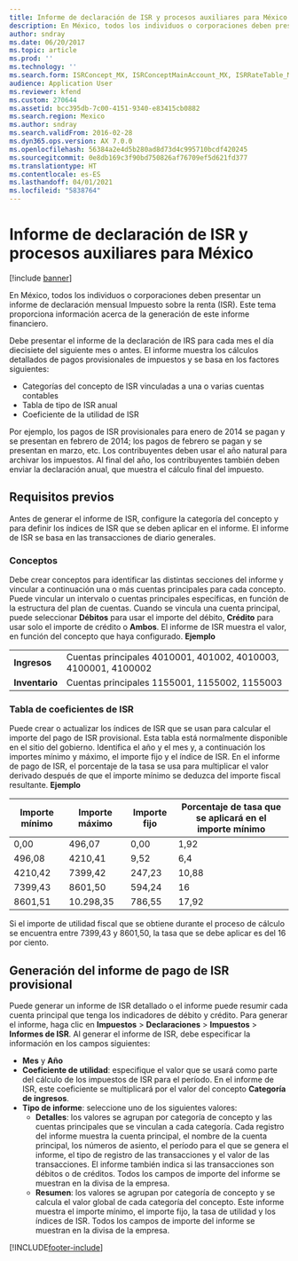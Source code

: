 ```yaml
---
title: Informe de declaración de ISR y procesos auxiliares para México
description: En México, todos los individuos o corporaciones deben presentar un informe de declaración mensual Impuesto sobre la renta (ISR). Este tema proporciona información acerca de la generación de este informe financiero.
author: sndray
ms.date: 06/20/2017
ms.topic: article
ms.prod: ''
ms.technology: ''
ms.search.form: ISRConcept_MX, ISRConceptMainAccount_MX, ISRRateTable_MX
audience: Application User
ms.reviewer: kfend
ms.custom: 270644
ms.assetid: bcc395db-7c00-4151-9340-e83415cb0882
ms.search.region: Mexico
ms.author: sndray
ms.search.validFrom: 2016-02-28
ms.dyn365.ops.version: AX 7.0.0
ms.openlocfilehash: 56384a2e4d5b280ad8d73d4c995710bcdf420245
ms.sourcegitcommit: 0e8db169c3f90bd750826af76709ef5d621fd377
ms.translationtype: HT
ms.contentlocale: es-ES
ms.lasthandoff: 04/01/2021
ms.locfileid: "5838764"
---
```

# <a name="isr-declaration-report-and-supporting-processes-for-mexico"></a>Informe de declaración de ISR y procesos auxiliares para México

[!include [banner](../includes/banner.md)]

En México, todos los individuos o corporaciones deben presentar un informe de declaración mensual Impuesto sobre la renta (ISR). Este tema proporciona información acerca de la generación de este informe financiero.

Debe presentar el informe de la declaración de IRS para cada mes el día diecisiete del siguiente mes o antes. El informe muestra los cálculos detallados de pagos provisionales de impuestos y se basa en los factores siguientes:

-   Categorías del concepto de ISR vinculadas a una o varias cuentas contables
-   Tabla de tipo de ISR anual
-   Coeficiente de la utilidad de ISR

Por ejemplo, los pagos de ISR provisionales para enero de 2014 se pagan y se presentan en febrero de 2014; los pagos de febrero se pagan y se presentan en marzo, etc. Los contribuyentes deben usar el año natural para archivar los impuestos. Al final del año, los contribuyentes también deben enviar la declaración anual, que muestra el cálculo final del impuesto.

## <a name="prerequisites"></a>Requisitos previos
Antes de generar el informe de ISR, configure la categoría del concepto y para definir los índices de ISR que se deben aplicar en el informe. El informe de ISR se basa en las transacciones de diario generales.

### <a name="concepts"></a>Conceptos

Debe crear conceptos para identificar las distintas secciones del informe y vincular a continuación una o más cuentas principales para cada concepto. Puede vincular un intervalo o cuentas principales específicas, en función de la estructura del plan de cuentas. Cuando se vincula una cuenta principal, puede seleccionar **Débitos** para usar el importe del débito, **Crédito** para usar solo el importe de crédito o **Ambos**. El informe de ISR muestra el valor, en función del concepto que haya configurado. **Ejemplo**

|               |                                                          |
|---------------|----------------------------------------------------------|
| **Ingresos**   | Cuentas principales 4010001, 401002, 4010003, 4100001, 4100002 |
| **Inventario** | Cuentas principales 1155001, 1155002, 1155003                  |

### <a name="isr-rate-table"></a>Tabla de coeficientes de ISR

Puede crear o actualizar los índices de ISR que se usan para calcular el importe del pago de ISR provisional. Esta tabla está normalmente disponible en el sitio del gobierno. Identifica el año y el mes y, a continuación los importes mínimo y máximo, el importe fijo y el índice de ISR. En el informe de pago de ISR, el porcentaje de la tasa se usa para multiplicar el valor derivado después de que el importe mínimo se deduzca del importe fiscal resultante. **Ejemplo**

| Importe mínimo | Importe máximo | Importe fijo | Porcentaje de tasa que se aplicará en el importe mínimo |
|----------------|----------------|--------------|--------------------------------------------------|
| 0,00           | 496,07         | 0,00         | 1,92                                             |
| 496,08         | 4210,41       | 9,52         | 6,4                                              |
| 4210,42       | 7399,42       | 247,23       | 10,88                                            |
| 7399,43       | 8601,50       | 594,24       | 16                                               |
| 8601,51       | 10.298,35      | 786,55       | 17,92                                            |

Si el importe de utilidad fiscal que se obtiene durante el proceso de cálculo se encuentra entre 7399,43 y 8601,50, la tasa que se debe aplicar es del 16 por ciento.

## <a name="generating-the-provisional-isr-payment-report"></a>Generación del informe de pago de ISR provisional
Puede generar un informe de ISR detallado o el informe puede resumir cada cuenta principal que tenga los indicadores de débito y crédito. Para generar el informe, haga clic en **Impuestos** &gt; **Declaraciones** &gt; **Impuestos** &gt; **Informes de ISR**. Al generar el informe de ISR, debe especificar la información en los campos siguientes:

-   **Mes** y **Año**
-   **Coeficiente de utilidad**: especifique el valor que se usará como parte del cálculo de los impuestos de ISR para el período. En el informe de ISR, este coeficiente se multiplicará por el valor del concepto **Categoría de ingresos**.
-   **Tipo de informe**: seleccione uno de los siguientes valores:
    -   **Detalles**: los valores se agrupan por categoría de concepto y las cuentas principales que se vinculan a cada categoría. Cada registro del informe muestra la cuenta principal, el nombre de la cuenta principal, los números de asiento, el período para el que se genera el informe, el tipo de registro de las transacciones y el valor de las transacciones. El informe también indica si las transacciones son débitos o de créditos. Todos los campos de importe del informe se muestran en la divisa de la empresa.
    -   **Resumen**: los valores se agrupan por categoría de concepto y se calcula el valor global de cada categoría del concepto. Este informe muestra el importe mínimo, el importe fijo, la tasa de utilidad y los índices de ISR. Todos los campos de importe del informe se muestran en la divisa de la empresa.






[!INCLUDE[footer-include](../../includes/footer-banner.md)]